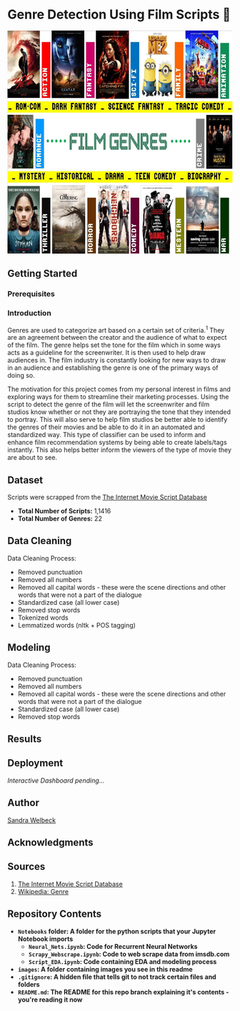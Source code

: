 # Genre Detection Using Film Scripts :movie_camera:

<img src="images/film_genre_image.jpg" height = "500" width="800" />

## Getting Started


### Prerequisites


### Introduction
Genres are used to categorize art based on a certain set of criteria.<sup>1</sup> They are an agreement between the creator and the audience of what to expect of the film. The genre helps set the tone for the film which in some ways acts as a guideline for the screenwriter. It is then used to help draw audiences in. The film industry is constantly looking for new ways to draw in an audience and establishing the genre is one of the primary ways of doing so.

The motivation for this project comes from my personal interest in films and exploring ways for them to streamline their marketing processes. Using the script to detect the genre of the film will let the screenwriter and film studios know whether or not they are portraying the tone that they intended to portray. This will also serve to help film studios be better able to identify the genres of their movies and be able to do it in an automated and standardized way. This type of classifier can be used to inform and enhance film recommendation systems by being able to create labels/tags instantly. This also helps better inform the viewers of the type of movie they are about to see.


## Dataset
Scripts were scrapped from the [The Internet Movie Script Database](https://imsdb.com)
- **Total Number of Scripts:** 1,1416
- **Total Number of Genres:** 22




## Data Cleaning
Data Cleaning Process:
- Removed punctuation
- Removed all numbers
- Removed all capital words - these were the scene directions and other words that were not a part of the dialogue
- Standardized case (all lower case)
- Removed stop words 
- Tokenized words 
- Lemmatized words (nltk + POS tagging)

## Modeling
Data Cleaning Process:
- Removed punctuation
- Removed all numbers
- Removed all capital words - these were the scene directions and other words that were not a part of the dialogue
- Standardized case (all lower case)
- Removed stop words

## Results



## Deployment
*Interactive Dashboard pending...*


## Author
[Sandra Welbeck](https://github.com/SWelbeck) <br>


## Acknowledgments


## Sources
1. [The Internet Movie Script Database](https://imsdb.com) <br>
2. [Wikipedia: Genre](https://en.wikipedia.org/wiki/Genre) <b>

## Repository Contents
- `Notebooks` folder: A folder for the python scripts that your Jupyter Notebook imports
  - `Neural_Nets.ipynb`: Code for Recurrent Neural Networks
  - `Scrapy_Webscrape.ipynb`: Code to web scrape data from imsdb.com
  - `Script_EDA.ipynb`: Code containing EDA and modeling process
- `images`: A folder containing images you see in this readme
- `.gitignore`: A hidden file that tells git to not track certain files and folders
- `README.md`: The README for this repo branch explaining it's contents - you're reading it now
